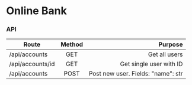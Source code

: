 # Online Bank

### API

| Route              | Method | Purpose                                 |
| ------------------ |:------:| ---------------------------------------:|
| /api/accounts      | GET    | Get all users                           |
| /api/accounts/id   | GET    | Get single user with ID                 |
| /api/accounts      | POST   | Post new user. Fields: "name": str      |
